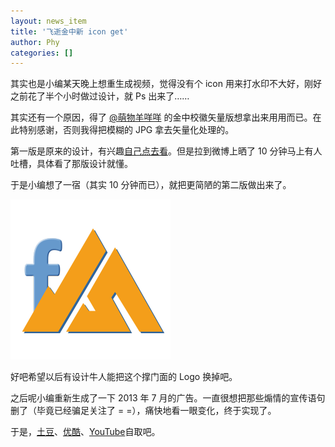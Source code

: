 ```yaml
---
layout: news_item
title: '飞逝金中新 icon get'
author: Phy
categories: []
---
```


其实也是小编某天晚上想重生成视频，觉得没有个 icon 用来打水印不大好，刚好之前花了半个小时做过设计，就 Ps 出来了……

其实还有一个原因，得了 [@萌物羊咩咩][6] 的金中校徽矢量版想拿出来用用而已。在此特别感谢，否则我得把模糊的 JPG 拿去矢量化处理的。

第一版是原来的设计，有兴趣[自己点去看][1]。但是拉到微博上晒了 10 分钟马上有人吐槽，具体看了那版设计就懂。

于是小编想了一宿（其实 10 分钟而已），就把更简陋的第二版做出来了。

![终版飞逝金中 Logo][2]

好吧希望以后有设计牛人能把这个撑门面的 Logo 换掉吧。

之后呢小编重新生成了一下 2013 年 7 月的广告。一直很想把那些煽情的宣传语句删了（毕竟已经骗足关注了 = =），痛快地看一眼变化，终于实现了。

于是，[土豆][3]、[优酷][4]、[YouTube][5]自取吧。

[1]: https://github.com/fleetingjz/fleetingjz.github.io/blob/2551a152e8a4133777dc311fc23d5ad67656a900/assets/icon-256.png "GitHub 旧版本页面"
[2]: /assets/icon-256.png
[3]: http://www.tudou.com/programs/view/VevuKhVSeM0/
[4]: http://v.youku.com/v_show/id_XNjY4MjgzMTI4.html
[5]: http://www.youtube.com/watch?v=0AZNbyOoTww
[6]: http://weibo.com/yangzelin